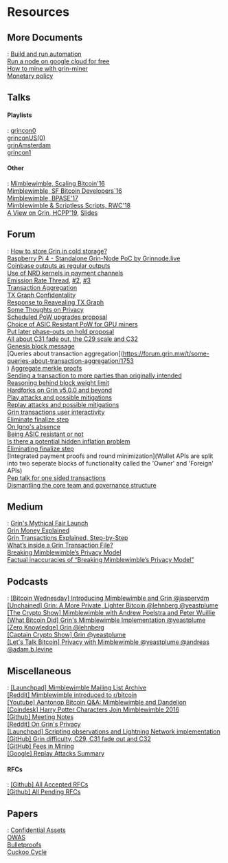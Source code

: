# Resources

## More Documents

:   [Build and run automation](../extra-documents/build-run-automation) </br>
    [Run a node on google cloud for free](../extra-documents/google-cloud-node) </br>
    [How to mine with grin-miner](../extra-documents/how-to-mine) </br>
    [Monetary policy](../extra-documents/monetary-policy) </br>


## Talks

#### Playlists

:   [grincon0](https://www.youtube.com/playlist?list=PLvgCPbagiHgqYdVUj-ylqhsXOifWrExiq) </br>
    [grinconUS(0)](https://www.youtube.com/playlist?list=PLvgCPbagiHgqOe0z_xgrIsGq-ayVZcNjy) </br>
    [grinAmsterdam](https://www.youtube.com/playlist?list=PLvgCPbagiHgpJXhrKAJu0Q-mbCVhpqgu7) </br>
    [grincon1](https://www.youtube.com/playlist?list=PLvgCPbagiHgrQa5KVt4XixK9t_NbfpkuP) </br>

#### Other

:   [Mimblewimble, Scaling Bitcoin'16](https://www.youtube.com/watch?v=8BLWUUPfh2Q&t=1h29m20s) </br>
    [Mimblewimble, SF Bitcoin Developers`16](https://www.youtube.com/watch?v=aHTRlbCaUyM&t=133s) </br>
    [Mimblewimble, BPASE'17](https://www.youtube.com/watch?v=XiUGu48JTd0&feature=youtu.be) </br>
    [Mimblewimble & Scriptless Scripts, RWC'18](https://www.youtube.com/watch?v=EN-JMlzr8Qw) </br>
    [A View on Grin, HCPP'19](https://www.youtube.com/watch?v=NShVKX6Ra7Y), [Slides](https://docs.google.com/presentation/d/1PbtPV8WwDcWdnqBZHUMU7Cgr0P98NzDnuRRt2y251nU/edit#slide=id.g1a9d89a04cc779b5_0) </br>

## Forum

:   [How to store Grin in cold storage?](https://forum.grin.mw/t/how-to-store-grin-in-cold-storage/5375) </br>
    [Raspberry Pi 4 - Standalone Grin-Node PoC by Grinnode.live](https://forum.grin.mw/t/raspberry-pi-4-standalone-grin-node-poc-by-grinnode-live/7796) </br>
    [Coinbase outputs as regular outputs](https://forum.grin.mw/t/coinbase-outputs-as-transaction-outputs/7441) </br>
    [Use of NRD kernels in payment channels](https://forum.grin.mw/t/use-of-nrd-kernels-in-grin-payment-channels/7298) </br>
    [Emission Rate Thread](https://forum.grin.mw/t/emission-rate-of-grin/171), [#2](https://forum.grin.mw/t/questioning-core-assumptions-on-our-emissions-model/1414), [#3](https://forum.grin.mw/t/question-for-statement-linear-emission-is-fair-for-late-adopters/6285) </br>
    [Transaction Aggregation](https://forum.grin.mw/t/grin-transaction-aggregation/418) </br>
    [TX Graph Confidentality](https://forum.grin.mw/t/tx-graph-confidentiality/1260) </br>
    [Response to Reavealing TX Graph](https://forum.grin.mw/t/my-full-response-to-the-blocks-questions/6566) </br>
    [Some Thoughts on Privacy](https://forum.grin.mw/t/some-thoughts-on-privacy/6581) </br>
    [Scheduled PoW upgrades proposal](https://forum.grin.mw/t/scheduled-pow-upgrades-proposal/820) </br>
    [Choice of ASIC Resistant PoW for GPU miners](https://forum.grin.mw/t/choice-of-asic-resistant-pow-for-gpu-miners/1017) </br>
    [Put later phase-outs on hold proposal](https://forum.grin.mw/t/grin-improvement-proposal-1-put-later-phase-outs-on-hold-and-rephrase-primary-pow-commitment/4653) </br>
    [All about C31 fade out, the C29 scale and C32](https://forum.grin.mw/t/all-about-c31-fade-out-the-c29-scale-and-c32/6914) </br>
    [Genesis block message](https://forum.grin.mw/t/genesis-block-message/250) </br>
    [Queries about transaction aggregation](https://forum.grin.mw/t/some-queries-about-transaction-aggregation/1753 </br>)
    [Aggregate merkle proofs](https://forum.grin.mw/t/aggregate-merkle-proofs/4948) </br>
    [Sending a transaction to more parties than originally intended](https://forum.grin.mw/t/sending-a-transaction-to-more-different-parties-than-originally-intended/4985) </br>
    [Reasoning behind block weight limit](https://forum.grin.mw/t/reasoning-behind-block-weight-limit/6310) </br>
    [Hardforks on Grin v5.0.0 and beyond](https://forum.grin.mw/t/network-upgrades-hard-forks-on-grin-v5-0-0-and-beyond/7231) </br>
    [Play attacks and possible mitigations](https://forum.grin.mw/t/play-attacks-and-possible-mitigations/7527) </br>
    [Replay attacks and possible mitigations](https://forum.grin.mw/t/replay-attacks-and-possible-mitigations/7415) </br>
    [Grin transactions user interactivity](https://forum.grin.mw/t/grin-transactions-user-interactivity/7738) </br>
    [Eliminate finalize step](https://forum.grin.mw/t/eliminating-finalize-step/7621) </br>
    [On Igno's absence](https://forum.grin.mw/t/on-ignos-absence/5301) </br>
    [Being ASIC resistant or not](https://forum.grin.mw/t/being-asic-resistant-or-not/372) </br>
    [Is there a potential hidden inflation problem](https://forum.grin.mw/t/is-there-a-potential-hidden-inflation-problem-with-all-mw-coins/6400) </br>
    [Eliminating finalize step](https://forum.grin.mw/t/eliminating-finalize-step/7621) </br>
    [Integrated payment proofs and round minimization](Wallet APIs are split into two seperate blocks of functionality called the 'Owner' and 'Foreign' APIs) </br>
    [Pep talk for one sided transactions](https://forum.grin.mw/t/pep-talk-for-one-sided-transactions/7361) </br>
    [Dismantling the core team and governance structure](https://forum.grin.mw/t/dismantling-the-core-team-and-governance-structure/7801) </br>

## Medium

:   [Grin's Mythical Fair Launch](https://www.coindesk.com/coders-harry-potter-bitcoin-mimblewimble) </br>
    [Grin Money Explained](https://medium.com/@CryptoProfG/grin-money-explained-4-exploring-grins-monetary-model-e48b1761653) </br>
    [Grin Transactions Explained, Step-by-Step](https://medium.com/@brandonarvanaghi/grin-transactions-explained-step-by-step-fdceb905a853) </br>
    [What’s inside a Grin Transaction File?](https://medium.com/@brandonarvanaghi/whats-inside-a-grin-transaction-file-f062a0dcbf99) </br>
    [Breaking Mimblewimble’s Privacy Model](https://medium.com/dragonfly-research/breaking-mimblewimble-privacy-model-84bcd67bfe52) </br>
    [Factual inaccuracies of “Breaking Mimblewimble’s Privacy Model”](https://medium.com/grin-mimblewimble/factual-inaccuracies-of-breaking-mimblewimbles-privacy-model-8063371839b9) </br>

## Podcasts

:   [[Bitcoin Wednesday] Introducing Mimblewimble and Grin @jaspervdm](https://www.youtube.com/watch?v=mzHswLujMYc) </br>
    [[Unchained] Grin: A More Private, Lighter Bitcoin @lehnberg @yeastplume](https://unchainedpodcast.com/grin-a-more-private-lighter-bitcoin/) </br>
    [[The Crypto Show] Mimblewimble with Andrew Poelstra and Peter Wuillie](https://soundcloud.com/heryptohow/mimblewimble-andrew-poelstra-peter-wuille-brian-deery-and-chris-odom) </br>
    [[What Bitcoin Did] Grin's Mimblewimble Implementation @yeastplume](https://www.whatbitcoindid.com/podcast/grins-michael-cordner-aka-yeastplume-on-implementing-mimblewimble) </br>
    [[Zero Knowledge] Grin @lehnberg](https://fireside.fm/s/3yp1oIzN+6BedPBky) </br>
    [[Captain Crypto Show] Grin @yeastplume](https://www.youtube.com/watch?v=nwi9pMqUBQI) </br>
    [[Let's Talk Bitcoin] Privacy with Mimblewimble @yeastplume @andreas @adam.b.levine](https://letstalkbitcoin.com/blog/post/lets-talk-bitcoin-356-privacy-on-the-blockchain-with-mimblewimble)

## Miscellaneous

:   [[Launchpad] Mimblewimble Mailing List Archive](https://lists.launchpad.net/mimblewimble/) </br>
    [[Reddit] Mimblewimble introduced to r/bitcoin](https://www.reddit.com/r/Bitcoin/comments/4vub3y/mimblewimble_noninteractive_coinjoin_and_better/) </br>
    [[Youtube] Aantonop Bitcoin Q&A: Mimblewimble and Dandelion](https://www.youtube.com/watch?v=LjDJGTpK_lE) </br>
    [[Coindesk] Harry Potter Characters Join Mimblewimble 2016](https://www.coindesk.com/coders-harry-potter-bitcoin-mimblewimble) </br>
    [[Github] Meeting Notes](https://github.com/mimblewimble/grin-pm#2020) </br>
    [[Reddit] On Grin's Privacy](https://www.reddit.com/r/grincoin/comments/g43fhe/is_there_any_progress_on_reducing_linkability_of/fnv7lfh/) </br>
    [[Launchpad] Scripting observations and Lightning Network implementation](https://lists.launchpad.net/mimblewimble/msg00029.html)
    [[GitHub] Grin difficulty, C29, C31 fade out and C32](https://github.com/Lolliedieb/lolMiner-releases/wiki/All-you-need-to-know-about-Grin-difficulty,-C29,-C31-fade-out-and-C32) </br>
    [[GitHub] Fees in Mining](https://github.com/mimblewimble/grin/wiki/fees-mining) </br>
    [[Google] Replay Attacks Summary](https://docs.google.com/document/d/1BbXhgFd3byP_gfvnteRq4BmfXjtv5PJtJwI13CJsZT8/edit#)

#### RFCs

:   [[Github] All Accepted RFCs](https://github.com/mimblewimble/grin-rfcs#list-of-accepted-rfcs) </br>
    [[Github] All Pending RFCs](https://github.com/mimblewimble/grin-rfcs/pulls) </br>

## Papers

:   [Confidential Assets](https://blockstream.com/bitcoin17-final41.pdf) </br>
    [OWAS](https://download.wpsoftware.net/bitcoin/wizardry/horasyuanmouton-owas.pdf) </br>
    [Bulletproofs](https://eprint.iacr.org/2017/1066.pdf) </br>
    [Cuckoo Cycle](https://github.com/tromp/cuckoo/blob/master/doc/cuckoo.pdf) </br>
